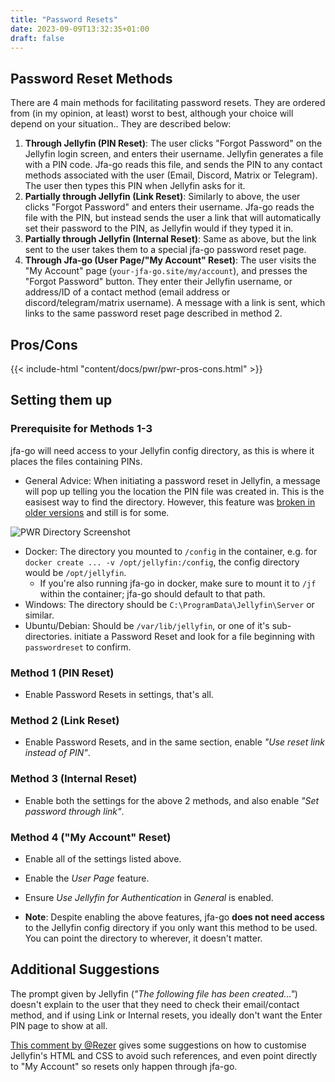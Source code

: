 ```yaml
---
title: "Password Resets"
date: 2023-09-09T13:32:35+01:00
draft: false
---
```


## Password Reset Methods
There are 4 main methods for facilitating password resets. They are ordered from (in my opinion, at least) worst to best, although your choice will depend on your situation.. They are described below:
1) **Through Jellyfin (PIN Reset)**: The user clicks "Forgot Password" on the Jellyfin login screen, and enters their username. Jellyfin generates a file with a PIN code. Jfa-go reads this file, and sends the PIN to any contact methods associated with the user (Email, Discord, Matrix or Telegram). The user then types this PIN when Jellyfin asks for it.
2) **Partially through Jellyfin (Link Reset)**: Similarly to above, the user clicks "Forgot Password" and enters their username. Jfa-go reads the file with the PIN, but instead sends the user a link that will automatically set their password to the PIN, as Jellyfin would if they typed it in.
3) **Partially through Jellyfin (Internal Reset)**: Same as above, but the link sent to the user takes them to a special jfa-go password reset page.
4) **Through Jfa-go (User Page/"My Account" Reset)**: The user visits the "My Account" page (`your-jfa-go.site/my/account`), and presses the "Forgot Password" button. They enter their Jellyfin username, or address/ID of a contact method (email address or discord/telegram/matrix username). A message with a link is sent, which links to the same password reset page described in method 2.

## Pros/Cons

{{< include-html "content/docs/pwr/pwr-pros-cons.html" >}}

## Setting them up

### Prerequisite for Methods 1-3
jfa-go will need access to your Jellyfin config directory, as this is where it places the files containing PINs.
  * General Advice: When initiating a password reset in Jellyfin, a message will pop up telling you the location the PIN file was created in. This is the easisest way to find the directory. However, this feature was [broken in older versions](https://github.com/jellyfin/jellyfin/issues/6093) and still is for some.

![PWR Directory Screenshot](/pwr-directory.png)


  * Docker: The directory you mounted to `/config` in the container, e.g. for `docker create ... -v /opt/jellyfin:/config`, the config directory would be `/opt/jellyfin`.
    * If you're also running jfa-go in docker, make sure to mount it to `/jf` within the container; jfa-go should default to that path.
  * Windows: The directory should be `C:\ProgramData\Jellyfin\Server` or similar.
  * Ubuntu/Debian: Should be `/var/lib/jellyfin`, or one of it's sub-directories. initiate a Password Reset and look for a file beginning with `passwordreset` to confirm.

### Method 1 (PIN Reset)

* Enable Password Resets in settings, that's all.

### Method 2 (Link Reset)

* Enable Password Resets, and in the same section, enable *"Use reset link instead of PIN"*.

### Method 3 (Internal Reset)

* Enable both the settings for the above 2 methods, and also enable *"Set password through link"*.

### Method 4 ("My Account" Reset)

* Enable all of the settings listed above.
* Enable the *User Page* feature.
* Ensure *Use Jellyfin for Authentication* in *General* is enabled.

* **Note**: Despite enabling the above features, jfa-go **does not need access** to the Jellyfin config directory if you only want this method to be used. You can point the directory to wherever, it doesn't matter.

## Additional Suggestions

The prompt given by Jellyfin (*"The following file has been created..."*) doesn't explain to the user that they need to check their email/contact method, and if using Link or Internal resets, you ideally don't want the Enter PIN page to show at all. 

[This comment by @Rezer](https://github.com/hrfee/jfa-go/issues/240#issuecomment-1779875680) gives some suggestions on how to customise Jellyfin's HTML and CSS to avoid such references, and even point directly to "My Account" so resets only happen through jfa-go.
